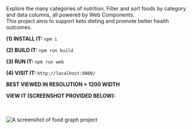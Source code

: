 Explore the many categories of nutrition. Filter and sort foods by category and data columns, all powered by Web Components.<br/>
This project aims to support keto dieting and promote better health outcomes.<br/>

**(1) INSTALL IT:**
```npm i```

**(2) BUILD IT:**
```npm run build```

**(3) RUN IT:**
```npm run web```

**(4) VISIT IT:**
```http://localhost:8000/```

**BEST VIEWED IN RESOLUTION > 1200 WIDTH**<br/>

**VIEW IT (SCREENSHOT PROVIDED BELOW):**<br/><br/><br/>

<img src="../../blob/main/project-ss.png" alt="A screenshot of food graph project" />
